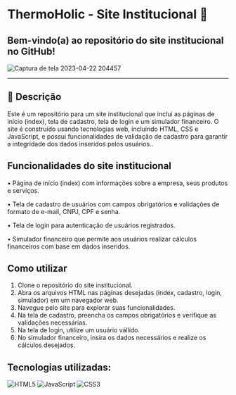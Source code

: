 # ThermoHolic - Site Institucional :beers:
## Bem-vindo(a) ao repositório do site institucional no GitHub! 
![Captura de tela 2023-04-22 204457](https://user-images.githubusercontent.com/126488672/233812107-8099e508-e239-4132-a3e1-f31c0d1ff87f.png)
_______________________________________________________
## :beer: Descrição

Este é um repositório para um site institucional que inclui as páginas de início (index), tela de cadastro, tela de login e um simulador financeiro. O site é construído usando tecnologias web, incluindo HTML, CSS e JavaScript, e possui funcionalidades de validação de cadastro para garantir a integridade dos dados inseridos pelos usuários..

## Funcionalidades do site institucional
• Página de início (index) com informações sobre a empresa, seus produtos e serviços.

• Tela de cadastro de usuários com campos obrigatórios e validações de formato de e-mail, CNPJ, CPF e senha.

• Tela de login para autenticação de usuários registrados.

• Simulador financeiro que permite aos usuários realizar cálculos financeiros com base em dados inseridos.

## Como utilizar
1. Clone o repositório do site institucional.
2. Abra os arquivos HTML nas páginas desejadas (index, cadastro, login, simulador) em um navegador web.
3. Navegue pelo site para explorar suas funcionalidades.
4. Na tela de cadastro, preencha os campos obrigatórios e verifique as validações necessárias.
5. Na tela de login, utilize um usuário vállido.
6. No simulador financeiro, insira os dados necessários e realize os cálculos desejados.

## Tecnologias utilizadas:
![HTML5](https://img.shields.io/badge/html5-%23E34F26.svg?style=for-the-badge&logo=html5&logoColor=white)
![JavaScript](https://img.shields.io/badge/javascript-%23323330.svg?style=for-the-badge&logo=javascript&logoColor=%23F7DF1E)
![CSS3](https://img.shields.io/badge/css3-%231572B6.svg?style=for-the-badge&logo=css3&logoColor=white)

